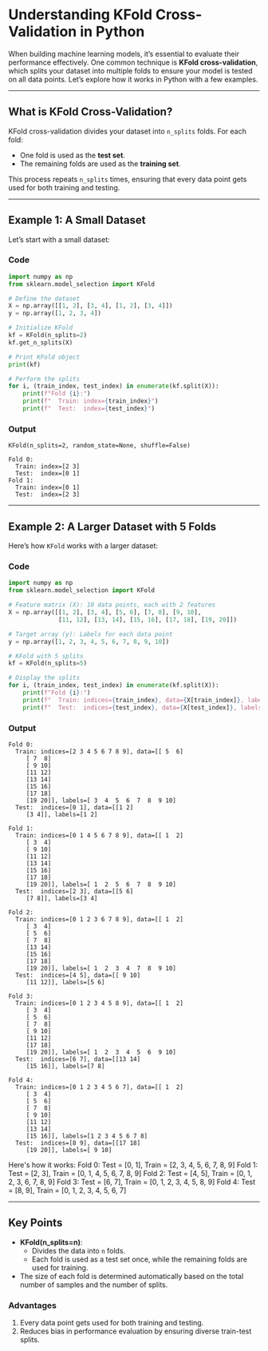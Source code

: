 # Understanding KFold Cross-Validation in Python

When building machine learning models, it’s essential to evaluate their performance effectively. One common technique is **KFold cross-validation**, which splits your dataset into multiple folds to ensure your model is tested on all data points. Let’s explore how it works in Python with a few examples.

---

## What is KFold Cross-Validation?

KFold cross-validation divides your dataset into `n_splits` folds. For each fold:
- One fold is used as the **test set**.
- The remaining folds are used as the **training set**.

This process repeats `n_splits` times, ensuring that every data point gets used for both training and testing.

---

## Example 1: A Small Dataset

Let’s start with a small dataset:

### Code
```python
import numpy as np
from sklearn.model_selection import KFold

# Define the dataset
X = np.array([[1, 2], [3, 4], [1, 2], [3, 4]])
y = np.array([1, 2, 3, 4])

# Initialize KFold
kf = KFold(n_splits=2)
kf.get_n_splits(X)

# Print KFold object
print(kf)

# Perform the splits
for i, (train_index, test_index) in enumerate(kf.split(X)):
    print(f"Fold {i}:")
    print(f"  Train: index={train_index}")
    print(f"  Test:  index={test_index}")
```

### Output
```plaintext
KFold(n_splits=2, random_state=None, shuffle=False)

Fold 0:
  Train: index=[2 3]
  Test:  index=[0 1]
Fold 1:
  Train: index=[0 1]
  Test:  index=[2 3]
```

---

## Example 2: A Larger Dataset with 5 Folds

Here’s how `KFold` works with a larger dataset:

### Code
```python
import numpy as np
from sklearn.model_selection import KFold

# Feature matrix (X): 10 data points, each with 2 features
X = np.array([[1, 2], [3, 4], [5, 6], [7, 8], [9, 10],
              [11, 12], [13, 14], [15, 16], [17, 18], [19, 20]])

# Target array (y): Labels for each data point
y = np.array([1, 2, 3, 4, 5, 6, 7, 8, 9, 10])

# KFold with 5 splits
kf = KFold(n_splits=5)

# Display the splits
for i, (train_index, test_index) in enumerate(kf.split(X)):
    print(f"Fold {i}:")
    print(f"  Train: indices={train_index}, data={X[train_index]}, labels={y[train_index]}")
    print(f"  Test:  indices={test_index}, data={X[test_index]}, labels={y[test_index]}")
```

### Output
```plaintext
Fold 0:
  Train: indices=[2 3 4 5 6 7 8 9], data=[[ 5  6]
     [ 7  8]
     [ 9 10]
     [11 12]
     [13 14]
     [15 16]
     [17 18]
     [19 20]], labels=[ 3  4  5  6  7  8  9 10]
  Test:  indices=[0 1], data=[[1 2]
     [3 4]], labels=[1 2]

Fold 1:
  Train: indices=[0 1 4 5 6 7 8 9], data=[[ 1  2]
     [ 3  4]
     [ 9 10]
     [11 12]
     [13 14]
     [15 16]
     [17 18]
     [19 20]], labels=[ 1  2  5  6  7  8  9 10]
  Test:  indices=[2 3], data=[[5 6]
     [7 8]], labels=[3 4]

Fold 2:
  Train: indices=[0 1 2 3 6 7 8 9], data=[[ 1  2]
     [ 3  4]
     [ 5  6]
     [ 7  8]
     [13 14]
     [15 16]
     [17 18]
     [19 20]], labels=[ 1  2  3  4  7  8  9 10]
  Test:  indices=[4 5], data=[[ 9 10]
     [11 12]], labels=[5 6]

Fold 3:
  Train: indices=[0 1 2 3 4 5 8 9], data=[[ 1  2]
     [ 3  4]
     [ 5  6]
     [ 7  8]
     [ 9 10]
     [11 12]
     [17 18]
     [19 20]], labels=[ 1  2  3  4  5  6  9 10]
  Test:  indices=[6 7], data=[[13 14]
     [15 16]], labels=[7 8]

Fold 4:
  Train: indices=[0 1 2 3 4 5 6 7], data=[[ 1  2]
     [ 3  4]
     [ 5  6]
     [ 7  8]
     [ 9 10]
     [11 12]
     [13 14]
     [15 16]], labels=[1 2 3 4 5 6 7 8]
  Test:  indices=[8 9], data=[[17 18]
     [19 20]], labels=[ 9 10]
```

Here's how it works: 
Fold 0: Test = [0, 1], Train = [2, 3, 4, 5, 6, 7, 8, 9]
Fold 1: Test = [2, 3], Train = [0, 1, 4, 5, 6, 7, 8, 9]
Fold 2: Test = [4, 5], Train = [0, 1, 2, 3, 6, 7, 8, 9]
Fold 3: Test = [6, 7], Train = [0, 1, 2, 3, 4, 5, 8, 9]
Fold 4: Test = [8, 9], Train = [0, 1, 2, 3, 4, 5, 6, 7]



---

## Key Points

- **KFold(n_splits=n)**:
  - Divides the data into `n` folds.
  - Each fold is used as a test set once, while the remaining folds are used for training.
- The size of each fold is determined automatically based on the total number of samples and the number of splits.

### Advantages
1. Every data point gets used for both training and testing.
2. Reduces bias in performance evaluation by ensuring diverse train-test splits.

